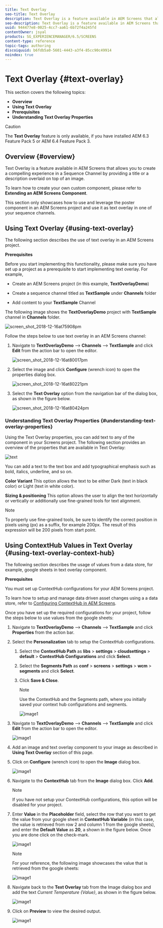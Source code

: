 ```yaml
---
title: Text Overlay
seo-title: Text Overlay
description: Text Overlay is a feature available in AEM Screens that allows you to create a compelling experience in a Sequence Channel by providing a title or a description overlaid on top of an image. Follow this page to learn more.
seo-description: Text Overlay is a feature available in AEM Screens that allows you to create a compelling experience in a Sequence Channel by providing a title or a description overlaid on top of an image. Follow this page to learn more.
uuid: 944477e8-0025-4cc7-aa61-6b72f4a245fd
contentOwner: jsyal
products: SG_EXPERIENCEMANAGER/6.5/SCREENS
content-type: reference
topic-tags: authoring
discoiquuid: b6fdb5a0-5601-4443-a3f4-85cc90c49914
noindex: true
---
```


# Text Overlay {#text-overlay}

This section covers the following topics:

* **Overview**
* **Using Text Overlay**
* **Prerequisites**
* **Understanding Text Overlay Properties**

>[!CAUTION]
>
>The **Text Overlay** feature is only available, if you have installed AEM 6.3 Feature Pack 5 or AEM 6.4 Feature Pack 3.

## Overview {#overview}

Text Overlay is a feature available in AEM Screens that allows you to create a compelling experience in a Sequence Channel by providing a title or a description overlaid on top of an image.

To learn how to create your own custom component, please refer to **Extending an AEM Screens Component**.

This section only showcases how to use and leverage the poster component in an AEM Screens project and use it as text overlay in one of your sequence channels.

## Using Text Overlay {#using-text-overlay}

The following section describes the use of text overlay in an AEM Screens project.

**Prerequisites**

Before you start implementing this functionality, please make sure you have set up a project as a prerequisite to start implementing text overlay. For example,

* Create an AEM Screens project (in this example, **TextOverlayDemo**)

* Create a sequence channel titled as **TextSample** under **Channels** folder

* Add content to your **TextSample** Channel

The following image shows the **TextOverlayDemo** project with **TextSample** channel in **Channels** folder.

![screen_shot_2018-12-16at75908pm](assets/screen_shot_2018-12-16at75908pm.png)

Follow the steps below to use text overlay in an AEM Screens channel:

1. Navigate to **TextOverlayDemo** --&gt; **Channels** --&gt; **TextSample** and click **Edit** from the action bar to open the editor.

   ![screen_shot_2018-12-16at80017pm](assets/screen_shot_2018-12-16at80017pm.png)

1. Select the image and click **Configure** (wrench icon) to open the properties dialog box.

   ![screen_shot_2018-12-16at80221pm](assets/screen_shot_2018-12-16at80221pm.png)

1. Select the **Text Overlay** option from the navigation bar of the dialog box, as shown in the figure below.

   ![screen_shot_2018-12-16at80424pm](assets/screen_shot_2018-12-16at80424pm.png)

### Understanding Text Overlay Properties {#understanding-text-overlay-properties}

Using the Text Overlay properties, you can add text to any of the component in your Screens project. The following section provides an overview of the properties that are available in Text Overlay:

![text](assets/text.gif)

You can add a text to the text box and add typographical emphasis such as bold, italics, underline, and so on.

**Color Variant** This option allows the text to be either Dark (text in black color) or Light (text in white color).

**Sizing & positioning** This option allows the user to align the text horizontally or vertically or additionally use fine-grained tools for text alignment.

>[!NOTE]
>
>To properly use fine-grained tools, be sure to identify the correct position in pixels using (px) as a suffix, for example 200px. The result of this expression will be 200 pixels from start point.

## Using ContextHub Values in Text Overlay {#using-text-overlay-context-hub}

The following section describes the usage of values from a data store, for example, google sheets in text overlay component. 

**Prerequisites**

You must set up ContextHub configurations for your AEM Screens project. 

To learn how to setup and manage data driven asset changes using a a data store, refer to [Configuring ContextHub in AEM Screens](https://docs.adobe.com/content/help/en/experience-manager-screens/user-guide/developing/configuring-context-hub.html).

Once you have set up the required configurations for your project, follow the steps below to use values from the google sheets: 

1. Navigate to **TextOverlayDemo** --&gt; **Channels** --&gt; **TextSample** and click **Properties** from the action bar.

1. Select the **Personalization** tab to setup the ContextHub configurations.

    1. Select the **ContextHub Path** as **libs** &gt; **settings** &gt; **cloudsettings** &gt; **default** &gt; **ContextHub Configurations** and click **Select**.

    1. Select the **Segments Path** as **conf** &gt; **screens** &gt; **settings** &gt; **wcm** &gt; **segments** and click **Select**.

    1. Click **Save & Close**.

       >[!NOTE]
       >
       >Use the ContextHub and the Segments path, where you initially saved your context hub configurations and segments.

       ![image1](/help/user-guide/assets/text-overlay/text-overlay8.png)

1. Navigate to **TextOverlayDemo** --&gt; **Channels** --&gt; **TextSample** and click **Edit** from the action bar to open the editor.

   ![image1](/help/user-guide/assets/text-overlay/text-overlay1.png)

1. Add an image and text overlay component to your image as described in **Using Text Overlay** section of this page.

1. Click on **Configure** (wrench icon) to open the **Image** dialog box.

   ![image1](/help/user-guide/assets/text-overlay/text-overlay4.png)

1. Navigate to the **ContextHub** tab from the **Image** dialog box. Click **Add**.

   >[!NOTE]
   >If you have not setup your ContextHub configurations, this option will be disabled for your project.

1. Enter **Value** in the **Placeholder** field, select the row that you want to get the value from your google sheet in **ContextHub Variable** (in this case, the value is retrieved from row 2 and column 1 from the google sheets), and enter the **Default Value** as **20**, a shown in the figure below. Once you are done click on the check-mark.

   ![image1](/help/user-guide/assets/text-overlay/text-overlay5.png)

   >[!NOTE]
   >For your reference, the following image showcases the value that is retrieved from the google sheets:

   ![image1](/help/user-guide/assets/text-overlay/text-overlay6.png)

1. Navigate back to the **Text Overlay** tab from the Image dialog box and add the text *Current Temperature {Value}*, as shown in the figure below.

   ![image1](/help/user-guide/assets/text-overlay/text-overlay7.png)

1. Click on **Preview** to view the desired output.

   ![image1](/help/user-guide/assets/text-overlay/text-overlay10.png)















